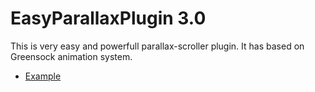 EasyParallaxPlugin 3.0
======================
This is very easy and powerfull parallax-scroller plugin. It has based on Greensock animation system.

- [Example](http://natrube.net/easy_parallax/index.html)